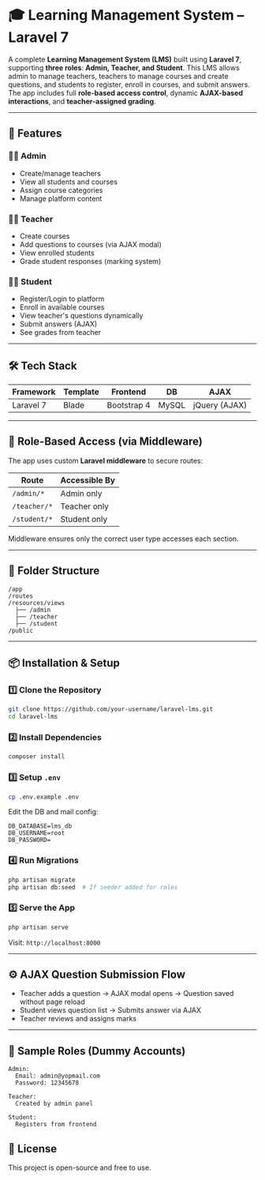 # 🎓 Learning Management System – Laravel 7

A complete **Learning Management System (LMS)** built using **Laravel 7**, supporting **three roles**: **Admin, Teacher, and Student**. This LMS allows admin to manage teachers, teachers to manage courses and create questions, and students to register, enroll in courses, and submit answers. The app includes full **role-based access control**, dynamic **AJAX-based interactions**, and **teacher-assigned grading**.

---

## 🚀 Features

### 👨‍🏫 Admin
- Create/manage teachers
- View all students and courses
- Assign course categories
- Manage platform content

### 🧑‍🏫 Teacher
- Create courses
- Add questions to courses (via AJAX modal)
- View enrolled students
- Grade student responses (marking system)

### 👨‍🎓 Student
- Register/Login to platform
- Enroll in available courses
- View teacher's questions dynamically
- Submit answers (AJAX)
- See grades from teacher

---

## 🛠️ Tech Stack

| Framework   | Template | Frontend | DB       | AJAX |
|-------------|----------|----------|----------|------|
| Laravel 7   | Blade    | Bootstrap 4 | MySQL | jQuery (AJAX) |

---

## 🔐 Role-Based Access (via Middleware)

The app uses custom **Laravel middleware** to secure routes:

| Route         | Accessible By     |
|---------------|-------------------|
| `/admin/*`    | Admin only        |
| `/teacher/*`  | Teacher only      |
| `/student/*`  | Student only      |

Middleware ensures only the correct user type accesses each section.

---

## 📂 Folder Structure

```
/app
/routes
/resources/views
  ├── /admin
  ├── /teacher
  ├── /student
/public
```

---

## 📦 Installation & Setup

### 1️⃣ Clone the Repository

```bash
git clone https://github.com/your-username/laravel-lms.git
cd laravel-lms
```

### 2️⃣ Install Dependencies

```bash
composer install
```

### 3️⃣ Setup `.env`

```bash
cp .env.example .env
```

Edit the DB and mail config:

```env
DB_DATABASE=lms_db
DB_USERNAME=root
DB_PASSWORD=
```

### 4️⃣ Run Migrations

```bash
php artisan migrate
php artisan db:seed  # If seeder added for roles
```

### 5️⃣ Serve the App

```bash
php artisan serve
```

Visit: `http://localhost:8000`

---

## ⚙️ AJAX Question Submission Flow

- Teacher adds a question → AJAX modal opens → Question saved without page reload  
- Student views question list → Submits answer via AJAX  
- Teacher reviews and assigns marks

---

## 🧪 Sample Roles (Dummy Accounts)

```text
Admin:
  Email: admin@yopmail.com
  Password: 12345678

Teacher:
  Created by admin panel

Student:
  Registers from frontend
```


## 📄 License

This project is open-source and free to use.


